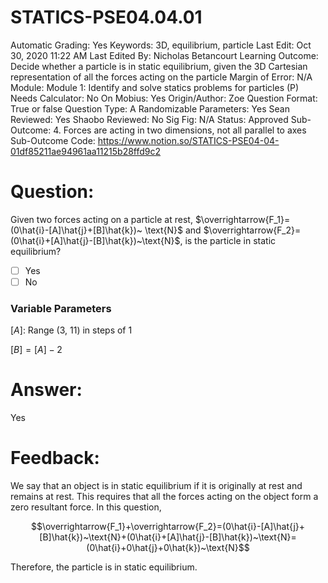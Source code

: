 # STATICS-PSE04.04.01

Automatic Grading: Yes
Keywords: 3D, equilibrium, particle
Last Edit: Oct 30, 2020 11:22 AM
Last Edited By: Nicholas Betancourt
Learning Outcome: Decide whether a particle is in static equilibrium, given the 3D Cartesian representation of all the forces acting on the particle
Margin of Error: N/A
Module: Module 1: Identify and solve statics problems for particles (P)
Needs Calculator: No
On Mobius: Yes
Origin/Author: Zoe
Question Format: True or false
Question Type: A
Randomizable Parameters: Yes
Sean Reviewed: Yes
Shaobo Reviewed: No
Sig Fig: N/A
Status: Approved
Sub-Outcome: 4. Forces are acting in two dimensions, not all parallel to axes
Sub-Outcome Code: https://www.notion.so/STATICS-PSE04-04-01df85211ae94961aa11215b28ffd9c2

# Question:

Given two forces acting on a particle at rest, $\overrightarrow{F_1}=(0\hat{i}-[A]\hat{j}+[B]\hat{k})~ \text{N}$ and $\overrightarrow{F_2}=(0\hat{i}+[A]\hat{j}-[B]\hat{k})~\text{N}$, is the particle in static equilibrium?

- [ ]  Yes
- [ ]  No

### Variable Parameters

$[A]:$ Range (3, 11) in steps of 1

$[B]=[A]-2$

# Answer:

Yes

# Feedback:

We say that an object is in static equilibrium if it is originally at rest and remains at rest. This requires that all the forces acting on the object form a zero resultant force. In this question, 

$$\overrightarrow{F_1}+\overrightarrow{F_2}=(0\hat{i}-[A]\hat{j}+[B]\hat{k})~\text{N}+(0\hat{i}+[A]\hat{j}-[B]\hat{k})~\text{N}=(0\hat{i}+0\hat{j}+0\hat{k})~\text{N}$$

Therefore, the particle is in static equilibrium.